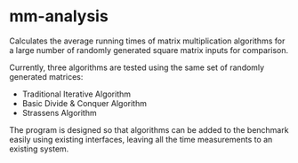 # mm-analysis
Calculates the average running times of matrix multiplication algorithms for a large number of randomly generated square matrix inputs for comparison.

Currently, three algorithms are tested using the same set of randomly generated matrices:
* Traditional Iterative Algorithm
* Basic Divide & Conquer Algorithm
* Strassens Algorithm

The program is designed so that algorithms can be added to the benchmark easily using existing interfaces, leaving all the time measurements to an existing system.
